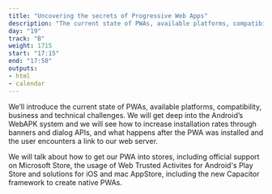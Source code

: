```yaml
---
title: "Uncovering the secrets of Progressive Web Apps"
description: "The current state of PWAs, available platforms, compatibility, business and technical challenges."
day: "19"
track: "B"
weight: 1715
start: "17:15"
end: "17:50"
outputs:
- html
- calendar
---
```


We’ll introduce the current state of PWAs, available platforms, compatibility, business and technical challenges. We will get deep into the Android’s WebAPK system and we will see how to increase installation rates through banners and dialog APIs, and what happens after the PWA was installed and the user encounters a link to our web server.

We will talk about how to get our PWA into stores, including official support on Microsoft Store, the usage of Web Trusted Activites for Android's Play Store and solutions for iOS and mac AppStore, including the new Capacitor framework to create native PWAs.